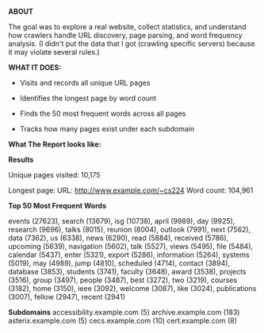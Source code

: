 **ABOUT**

The goal was to explore a real website, collect statistics, and understand how crawlers handle URL discovery, page parsing, and word frequency analysis. (I didn't put the data that I got (crawling specific servers) because it may violate several rules.)

**WHAT IT DOES:**

* Visits and records all unique URL pages

* Identifies the longest page by word count


* Finds the 50 most frequent words across all pages


* Tracks how many pages exist under each subdomain


**What The Report looks like:**

**Results**

Unique pages visited: 10,175

Longest page:
URL: http://www.example.com/~cs224
Word count: 104,961


**Top 50 Most Frequent Words**

events (27623), search (13679), isg (10738), april (9989), day (9925),
research (9696), talks (8015), reunion (8004), outlook (7991), next (7562),
data (7362), us (6338), news (6290), read (5884), received (5786),
upcoming (5639), navigation (5602), talk (5527), views (5495), file (5484),
calendar (5437), enter (5321), export (5286), information (5264),
systems (5019), may (4989), jump (4810), scheduled (4714),
contact (3894), database (3853), students (3741), faculty (3648),
award (3538), projects (3516), group (3497), people (3487),
best (3272), two (3219), courses (3182), home (3150), ieee (3092),
welcome (3087), like (3024), publications (3007), fellow (2947),
recent (2941)


**Subdomains**
accessibility.example.com (5)
archive.example.com (183)
asterix.example.com (5)
cecs.example.com (10)
cert.example.com (8)



